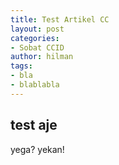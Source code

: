 ```yaml
---
title: Test Artikel CC
layout: post
categories:
- Sobat CCID
author: hilman
tags:
- bla
- blablabla
---
```


## test aje

yega? yekan!